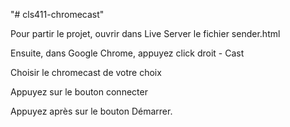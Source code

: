"# cls411-chromecast" 

Pour partir le projet, ouvrir dans Live Server le fichier sender.html

Ensuite, dans Google Chrome, appuyez click droit - Cast 

Choisir le chromecast de votre choix

Appuyez sur le bouton connecter

Appuyez après sur le bouton Démarrer.